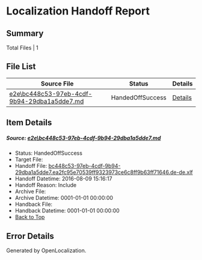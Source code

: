 # <a name='report-top'></a> Localization Handoff Report

## Summary
 Total Files | 1

## File List
 Source File | Status | Details 
 ----------- | ------ | ------- 
 [e2e\bc448c53-97eb-4cdf-9b94-29dba1a5dde7.md](https://github.com/OpenLocalizationTestOrg/oltest/blob/bc5cdb9bde5d44ce8521d1b3a0a079ba7fd225df/e2e/bc448c53-97eb-4cdf-9b94-29dba1a5dde7.md) | HandedOffSuccess | [Details](#e69e292eec3593fb0ad1828bc545a2f89587f4b21)

## Item Details
##### <a name='e69e292eec3593fb0ad1828bc545a2f89587f4b21'></a> Source: [e2e\bc448c53-97eb-4cdf-9b94-29dba1a5dde7.md](https://github.com/OpenLocalizationTestOrg/oltest/blob/bc5cdb9bde5d44ce8521d1b3a0a079ba7fd225df/e2e/bc448c53-97eb-4cdf-9b94-29dba1a5dde7.md)
* Status: HandedOffSuccess
* Target File: 
* Handoff File: [bc448c53-97eb-4cdf-9b94-29dba1a5dde7.ea2fc95e70539ff9323973ce6c8ff9b63ff71646.de-de.xlf](https://github.com/OpenLocalizationTestOrg/olhandoff-e2e/blob/e721fb1b13060dd975c9bacc81658094c0c7204d/ol-handoff/OpenLocalizationTestOrg/ol-test-dede/ci/ht/bc448c53-97eb-4cdf-9b94-29dba1a5dde7.ea2fc95e70539ff9323973ce6c8ff9b63ff71646.de-de.xlf)
* Handoff Datetime: 2016-08-09 15:16:17
* Handoff Reason: Include
* Archive File: 
* Archive Datetime: 0001-01-01 00:00:00
* Handback File: 
* Handback Datetime: 0001-01-01 00:00:00
* [Back to Top](#report-top)


## Error Details

Generated by OpenLocalization.
